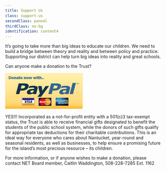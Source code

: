 ```yaml
---
title: Support Us
class: support-us
secondClass: pannel
thirdClass: no-bg
identification: content4
---
```

It’s going to take more than big ideas to educate our children.  We need to build a bridge between theory and reality and between policy and practice.  Supporting our district can help turn big ideas into reality and great schools.<br/>

<span class="bold">Can anyone make a donation to the Trust?</span><br/>

<a href="#" title="PayPal Donation Button" class="frontButton" id="payPalButton"><img src="/images/pay-pal-donate.png" alt="PayPal Button" /></a>


<span class="bold">YES!!!</span>
Incorporated as a not-for-profit entity with a 501(c)3 tax-exempt status, the Trust is able to receive financial gifts designated to benefit the students of the public school system, while the donors of such gifts qualify for appropriate tax deductions for their charitable contributions.  This is an ideal way for everyone who cares about Nantucket, year-round and seasonal residents, as well as businesses, to help ensure a promising future for the island’s most precious resource – its children.<br/>

For more information, or if anyone wishes to make a donation, please contact NET Board member, Caitlin Waddington, 508-228-7285  Ext. 1162